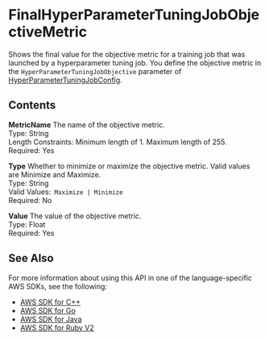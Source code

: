 # FinalHyperParameterTuningJobObjectiveMetric<a name="API_FinalHyperParameterTuningJobObjectiveMetric"></a>

Shows the final value for the objective metric for a training job that was launched by a hyperparameter tuning job\. You define the objective metric in the `HyperParameterTuningJobObjective` parameter of [HyperParameterTuningJobConfig](API_HyperParameterTuningJobConfig.md)\.

## Contents<a name="API_FinalHyperParameterTuningJobObjectiveMetric_Contents"></a>

 **MetricName**   <a name="SageMaker-Type-FinalHyperParameterTuningJobObjectiveMetric-MetricName"></a>
The name of the objective metric\.  
Type: String  
Length Constraints: Minimum length of 1\. Maximum length of 255\.  
Required: Yes

 **Type**   <a name="SageMaker-Type-FinalHyperParameterTuningJobObjectiveMetric-Type"></a>
Whether to minimize or maximize the objective metric\. Valid values are Minimize and Maximize\.  
Type: String  
Valid Values:` Maximize | Minimize`   
Required: No

 **Value**   <a name="SageMaker-Type-FinalHyperParameterTuningJobObjectiveMetric-Value"></a>
The value of the objective metric\.  
Type: Float  
Required: Yes

## See Also<a name="API_FinalHyperParameterTuningJobObjectiveMetric_SeeAlso"></a>

For more information about using this API in one of the language\-specific AWS SDKs, see the following:
+  [AWS SDK for C\+\+](https://docs.aws.amazon.com/goto/SdkForCpp/sagemaker-2017-07-24/FinalHyperParameterTuningJobObjectiveMetric) 
+  [AWS SDK for Go](https://docs.aws.amazon.com/goto/SdkForGoV1/sagemaker-2017-07-24/FinalHyperParameterTuningJobObjectiveMetric) 
+  [AWS SDK for Java](https://docs.aws.amazon.com/goto/SdkForJava/sagemaker-2017-07-24/FinalHyperParameterTuningJobObjectiveMetric) 
+  [AWS SDK for Ruby V2](https://docs.aws.amazon.com/goto/SdkForRubyV2/sagemaker-2017-07-24/FinalHyperParameterTuningJobObjectiveMetric) 